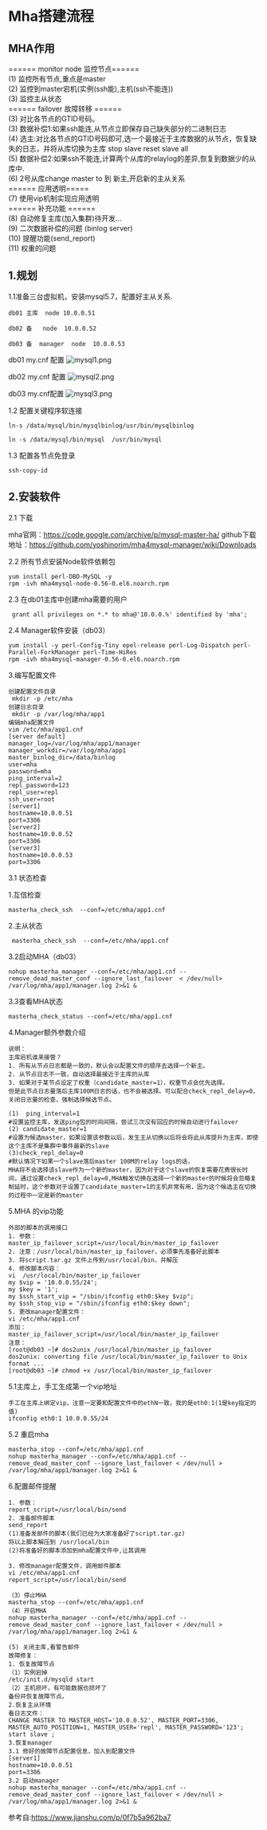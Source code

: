 # Mha搭建流程 #

## MHA作用 ##

====== monitor node 监控节点======<br>
(1) 监控所有节点,重点是master<br>
(2) 监控到master宕机(实例(ssh能),主机(ssh不能连))<br>
(3) 监控主从状态<br>
====== failover 故障转移 ======<br>
(3) 对比各节点的GTID号码。<br>
(3) 数据补偿1:如果ssh能连,从节点立即保存自己缺失部分的二进制日志<br>
(4) 选主:对比各节点的GTID号码即可,选一个最接近于主库数据的从节点，恢复缺失的日志，并将从库切换为主库 stop slave  reset slave all<br>
(5) 数据补偿2:如果ssh不能连,计算两个从库的relaylog的差异,恢复到数据少的从库中.<br>
(6) 2号从库change master to 到 新主,开启新的主从关系<br>
====== 应用透明=====<br>
(7) 使用vip机制实现应用透明<br>
====== 补充功能 ======<br>
(8) 自动修复主库(加入集群)待开发...<br>
(9) 二次数据补偿的问题 (binlog server)<br>
(10) 提醒功能(send_report)<br>
(11) 权重的问题<br>

## 1.规划 ##

1.1准备三台虚拟机，安装mysql5.7，配置好主从关系.

    
    
    db01 主库  node 10.0.0.51 
    
    db02 备   node  10.0.0.52
    
    db03 备  manager  node  10.0.0.53



db01 my.cnf 配置
![mysql1.png](https://note.youdao.com/yws/res/17109/WEBRESOURCEbd144250d7f578202ca1f19482e20d18)

db02 my.cnf 配置
![mysql2.png](https://note.youdao.com/yws/res/17111/WEBRESOURCEdeee2df42c391d78302054790c568562)

db03 my.cnf配置
![mysql3.png](https://note.youdao.com/yws/res/17113/WEBRESOURCE314574e28dba37f94ad6bc9f38776455)



1.2 配置关键程序软连接

    
    ln-s /data/mysql/bin/mysqlbinlog/usr/bin/mysqlbinlog
    
    ln -s /data/mysql/bin/mysql  /usr/bin/mysql
    

1.3 配置各节点免登录

    ssh-copy-id

## 2.安装软件  ##

2.1 下载

mha官网：https://code.google.com/archive/p/mysql-master-ha/ 
github下载地址：https://github.com/yoshinorim/mha4mysql-manager/wiki/Downloads

2.2
所有节点安装Node软件依赖包
    
    yum install perl-DBD-MySQL -y
    rpm -ivh mha4mysql-node-0.56-0.el6.noarch.rpm

2.3 在db01主库中创建mha需要的用户

     grant all privileges on *.* to mha@'10.0.0.%' identified by 'mha';
    

2.4 Manager软件安装（db03）

    yum install -y perl-Config-Tiny epel-release perl-Log-Dispatch perl-Parallel-ForkManager perl-Time-HiRes
    rpm -ivh mha4mysql-manager-0.56-0.el6.noarch.rpm

3.编写配置文件

    创建配置文件目录
     mkdir -p /etc/mha
    创建日志目录
     mkdir -p /var/log/mha/app1
    编辑mha配置文件
    vim /etc/mha/app1.cnf
    [server default]
    manager_log=/var/log/mha/app1/manager
    manager_workdir=/var/log/mha/app1
    master_binlog_dir=/data/binlog   
    user=mha   
    password=mha   
    ping_interval=2
    repl_password=123
    repl_user=repl
    ssh_user=root   
    [server1]   
    hostname=10.0.0.51
    port=3306  
    [server2]
    hostname=10.0.0.52
    port=3306
    [server3]
    hostname=10.0.0.53
    port=3306

3.1 状态检查

1.互信检查

    masterha_check_ssh  --conf=/etc/mha/app1.cnf 


2.主从状态

     masterha_check_ssh  --conf=/etc/mha/app1.cnf 


3.2启动MHA（db03）

    nohup masterha_manager --conf=/etc/mha/app1.cnf --remove_dead_master_conf --ignore_last_failover  < /dev/null> /var/log/mha/app1/manager.log 2>&1 &

3.3查看MHA状态

    masterha_check_status --conf=/etc/mha/app1.cnf




4.Manager额外参数介绍
    
    说明：
    主库宕机谁来接管？
    1. 所有从节点日志都是一致的，默认会以配置文件的顺序去选择一个新主。
    2. 从节点日志不一致，自动选择最接近于主库的从库
    3. 如果对于某节点设定了权重（candidate_master=1），权重节点会优先选择。
    但是此节点日志量落后主库100M日志的话，也不会被选择。可以配合check_repl_delay=0，关闭日志量的检查，强制选择候选节点。
    
    (1)  ping_interval=1
    #设置监控主库，发送ping包的时间间隔，尝试三次没有回应的时候自动进行failover
    (2) candidate_master=1
    #设置为候选master，如果设置该参数以后，发生主从切换以后将会将此从库提升为主库，即使这个主库不是集群中事件最新的slave
    (3)check_repl_delay=0
    #默认情况下如果一个slave落后master 100M的relay logs的话，
    MHA将不会选择该slave作为一个新的master，因为对于这个slave的恢复需要花费很长时间，通过设置check_repl_delay=0,MHA触发切换在选择一个新的master的时候将会忽略复制延时，这个参数对于设置了candidate_master=1的主机非常有用，因为这个候选主在切换的过程中一定是新的master

5.MHA 的vip功能
    
    外部的脚本的调用接口
    1. 参数：
    master_ip_failover_script=/usr/local/bin/master_ip_failover
    2. 注意：/usr/local/bin/master_ip_failover，必须事先准备好此脚本
    3. 将script.tar.gz 文件上传到/usr/local/bin，并解压
    4. 修改脚本内容：
    vi  /usr/local/bin/master_ip_failover
    my $vip = '10.0.0.55/24';
    my $key = '1';
    my $ssh_start_vip = "/sbin/ifconfig eth0:$key $vip";
    my $ssh_stop_vip = "/sbin/ifconfig eth0:$key down";
    5. 更改manager配置文件：
    vi /etc/mha/app1.cnf
    添加：
    master_ip_failover_script=/usr/local/bin/master_ip_failover
    注意：
    [root@db03 ~]# dos2unix /usr/local/bin/master_ip_failover 
    dos2unix: converting file /usr/local/bin/master_ip_failover to Unix format ...
    [root@db03 ~]# chmod +x /usr/local/bin/master_ip_failover 


5.1主库上，手工生成第一个vip地址

    手工在主库上绑定vip，注意一定要和配置文件中的ethN一致，我的是eth0:1(1是key指定的值)
    ifconfig eth0:1 10.0.0.55/24
    


5.2 重启mha

    masterha_stop --conf=/etc/mha/app1.cnf
    nohup masterha_manager --conf=/etc/mha/app1.cnf --remove_dead_master_conf --ignore_last_failover < /dev/null > /var/log/mha/app1/manager.log 2>&1 &




6.配置邮件提醒

    1. 参数：
    report_script=/usr/local/bin/send
    2. 准备邮件脚本
    send_report
    (1)准备发邮件的脚本(我们已经为大家准备好了script.tar.gz)
    将以上脚本解压到 /usr/local/bin
    (2)将准备好的脚本添加到mha配置文件中,让其调用
    
    3. 修改manager配置文件，调用邮件脚本
    vi /etc/mha/app1.cnf
    report_script=/usr/local/bin/send
    
    （3）停止MHA
    masterha_stop --conf=/etc/mha/app1.cnf
    （4）开启MHA
    nohup masterha_manager --conf=/etc/mha/app1.cnf --remove_dead_master_conf --ignore_last_failover < /dev/null > /var/log/mha/app1/manager.log 2>&1 &
    
    (5) 关闭主库,看警告邮件  
    故障修复：
    1. 恢复故障节点
    （1）实例宕掉
    /etc/init.d/mysqld start 
    （2）主机损坏，有可能数据也损坏了
    备份并恢复故障节点。
    2.恢复主从环境
    看日志文件：
    CHANGE MASTER TO MASTER_HOST='10.0.0.52', MASTER_PORT=3306, MASTER_AUTO_POSITION=1, MASTER_USER='repl', MASTER_PASSWORD='123';
    start slave ;
    3.恢复manager
    3.1 修好的故障节点配置信息，加入到配置文件
    [server1]
    hostname=10.0.0.51
    port=3306
    3.2 启动manager   
    nohup masterha_manager --conf=/etc/mha/app1.cnf --remove_dead_master_conf --ignore_last_failover < /dev/null > /var/log/mha/app1/manager.log 2>&1 &
    
    










 参考自:https://www.jianshu.com/p/0f7b5a962ba7